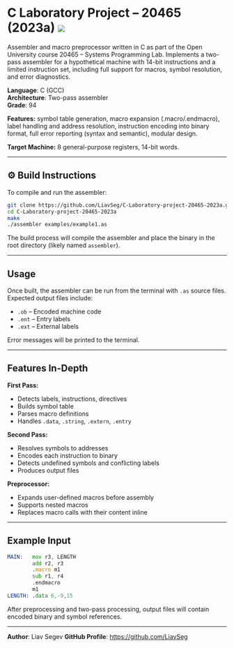 # C Laboratory Project – 20465 (2023a) ![](https://komarev.com/ghpvc/?username=LiavSeg&label=Repo%20ViewsS&style=flat-square&color=blue)


Assembler and macro preprocessor written in C as part of the Open University course 20465 – Systems Programming Lab.
Implements a two-pass assembler for a hypothetical machine with 14-bit instructions and a limited instruction set, including full support for macros, symbol resolution, and error diagnostics.

**Language**: C (GCC)  
**Architecture**: Two-pass assembler  
**Grade**: 94

**Features:** symbol table generation, macro expansion (.macro/.endmacro), label handling and address resolution, instruction encoding into binary format, full error reporting (syntax and semantic), modular design.

**Target Machine:** 8 general-purpose registers, 14-bit words.

---

## ⚙️ Build Instructions

To compile and run the assembler:

```bash
git clone https://github.com/LiavSeg/C-Laboratory-project-20465-2023a.git
cd C-Laboratory-project-20465-2023a
make
./assembler examples/example1.as
```

The build process will compile the assembler and place the binary in the root directory (likely named `assembler`).

---

##  Usage

Once built, the assembler can be run from the terminal with `.as` source files.  
Expected output files include:

- `.ob` – Encoded machine code  
- `.ent` – Entry labels  
- `.ext` – External labels  

Error messages will be printed to the terminal.

---

##  Features In-Depth

**First Pass:**

- Detects labels, instructions, directives  
- Builds symbol table  
- Parses macro definitions  
- Handles `.data`, `.string`, `.extern`, `.entry`  

**Second Pass:**

- Resolves symbols to addresses  
- Encodes each instruction to binary  
- Detects undefined symbols and conflicting labels  
- Produces output files  

**Preprocessor:**

- Expands user-defined macros before assembly  
- Supports nested macros  
- Replaces macro calls with their content inline  

---

##  Example Input

```asm
MAIN:   mov r3, LENGTH
        add r2, r3
        .macro m1
        sub r1, r4
        .endmacro
        m1
LENGTH: .data 6,-9,15
```

After preprocessing and two-pass processing, output files will contain encoded binary and symbol references.

---

**Author**: Liav Segev 
**GitHub Profile**: https://github.com/LiavSeg
